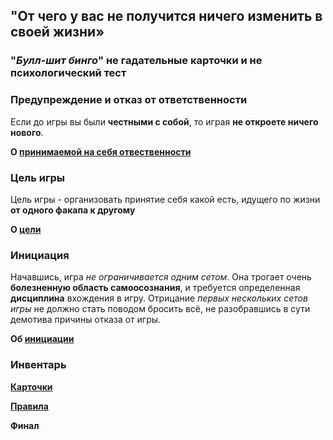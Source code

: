 ## "От чего у вас не получится ничего изменить в своей жизни»

### "**_Булл-шит бинго_**" не гадательные карточки и не психологический тест

### Предупреждение и отказ от ответственности
Если до игры вы были **честными с собой**, то играя **не откроете ничего нового**.

**О [принимаемой на себя отвественности](/disclamer/)**

### Цель игры
Цель игры - организовать принятие себя какой есть, идущего по жизни **от одного факапа к другому**

**О [цели](/target/)**

### Инициация
Начавшись, игра _не ограничивается одним сетом_. Она трогает очень **болезненную область самоосознания**, и требуется определенная **дисциплина** вхождения в игру. Отрицание _первых нескольких сетов игры_ не должно стать поводом бросить всё, не разобравшись в сути демотива причины отказа от игры.

**Об [инициации](/initiation/)**

### Инвентарь

**[Карточки](/cards/)**

**[Правила](/rules/)**

**Финал**
